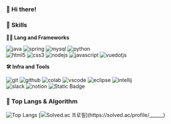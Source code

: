 ### 👋 Hi there!

<!--
**jieun-moon/jieun-moon** is a ✨ _special_ ✨ repository because its `README.md` (this file) appears on your GitHub profile.

Here are some ideas to get you started:

- 🔭 I’m currently working on ...
- 🌱 I’m currently learning ...
- 👯 I’m looking to collaborate on ...
- 🤔 I’m looking for help with ...
- 💬 Ask me about ...
- 📫 How to reach me: ...
- 😄 Pronouns: ...
- ⚡ Fun fact: ...
-->

### 💪 Skills
**🧑‍💻 Lang and Frameworks**
<!-- Oracle의 요청으로 Java 로고가 Simple Icons에서 삭제되었기에 대신 OpenJDK의 로고를 사용 -->
<!--![django](https://img.shields.io/badge/django-092E20.svg?&style=flat-square&logo=django&logoColor=white)<br>-->
![java](https://img.shields.io/badge/java-ffffff.svg?&style=flat-square&logo=openjdk&logoColor=black)
![spring](https://img.shields.io/badge/spring-6DB33F.svg?&style=flat-square&logo=spring&logoColor=white)
![mysql](https://img.shields.io/badge/mysql-4479A1.svg?&style=flat-square&logo=mysql&logoColor=white)
![python](https://img.shields.io/badge/python-3776AB.svg?&style=flat-square&logo=python&logoColor=white)<br>
![html5](https://img.shields.io/badge/html5-E34F26.svg?&style=flat-square&logo=html5&logoColor=white)
![css3](https://img.shields.io/badge/css3-1572B6.svg?&style=flat-square&logo=css3&logoColor=white)
![nodejs](https://img.shields.io/badge/nodejs-5FA04E.svg?style=flat-square&logo=nodejs&logoColor=white)
![javascript](https://img.shields.io/badge/javascript-F7DF1E.svg?&style=flat-square&logo=javascript&logoColor=white)
![vuedotjs](https://img.shields.io/badge/vue.js-4FC08D.svg?&style=flat-square&logo=vuedotjs&logoColor=white)

**🛠️ Infra and Tools**

<!--![linux](https://img.shields.io/badge/linux-FCC624.svg?&style=for-the-badge&logo=linux&logoColor=white)-->
<!--![aws](https://img.shields.io/badge/aws-232F3E.svg?&style=flat-square&logo=amazonaws&logoColor=white)-->
<!--![pycharm](https://img.shields.io/badge/pycharm-000000.svg?&style=flat-square&logo=pycharm&logoColor=white)-->
![git](https://img.shields.io/badge/git-F05032.svg?&style=flat-square&logo=git&logoColor=white)
![github](https://img.shields.io/badge/github-181717.svg?&style=flat-square&logo=github&logoColor=white)
![colab](https://img.shields.io/badge/colab-F9AB00.svg?&style=flat-square&logo=googlecolab&logoColor=white)
![vscode](https://img.shields.io/badge/vscode-007ACC.svg?&style=flat-square&logo=visualstudiocode&logoColor=white)
![eclipse](https://img.shields.io/badge/eclipse-2C2255.svg?&style=flat-square&logo=eclipseide&logoColor=white)
![intellij](https://img.shields.io/badge/intellij-000000.svg?&style=flat-square&logo=intellijidea&logoColor=white)<br>
![slack](https://img.shields.io/badge/slack-4A154B.svg?&style=flat-square&logo=slack&logoColor=white)
![notion](https://img.shields.io/badge/notion-000000.svg?&style=flat-square&logo=notion&logoColor=white)
![Static Badge](https://img.shields.io/badge/jira-%230052CC?style=flat-square&logo=jira&logoColor=white)


### 🚌 Top Langs & Algorithm
![Top Langs](https://github-readme-stats.vercel.app/api/top-langs/?username=jieun-moon&layout=compact)
[![Solved.ac
프로필](http://mazassumnida.wtf/api/v2/generate_badge?boj=______)](https://solved.ac/profile/______)
